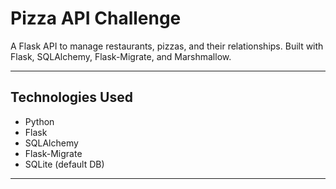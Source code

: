 #  Pizza API Challenge

A Flask API to manage restaurants, pizzas, and their relationships. Built with Flask, SQLAlchemy, Flask-Migrate, and Marshmallow.

---

##  Technologies Used

- Python
- Flask
- SQLAlchemy
- Flask-Migrate
- SQLite (default DB)

---



